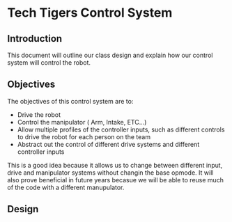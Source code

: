 
# Tech Tigers Control System

## Introduction

 This document will outline our class design and explain how our control system
 will control the robot. 

## Objectives
The objectives of this control system are to:
- Drive the robot
- Control the manipulator ( Arm, Intake, ETC...)
- Allow multiple profiles of the controller inputs, such as different controls to
    drive the robot for each person on the team
- Abstract out the control of different drive systems and different controller
    inputs

This is a good idea because it allows us to change between different input,
drive and manipulator systems without changin the base opmode. It will also prove
beneficial in future years becasue we will be able to reuse much of the code
with a different manupulator.

## Design

